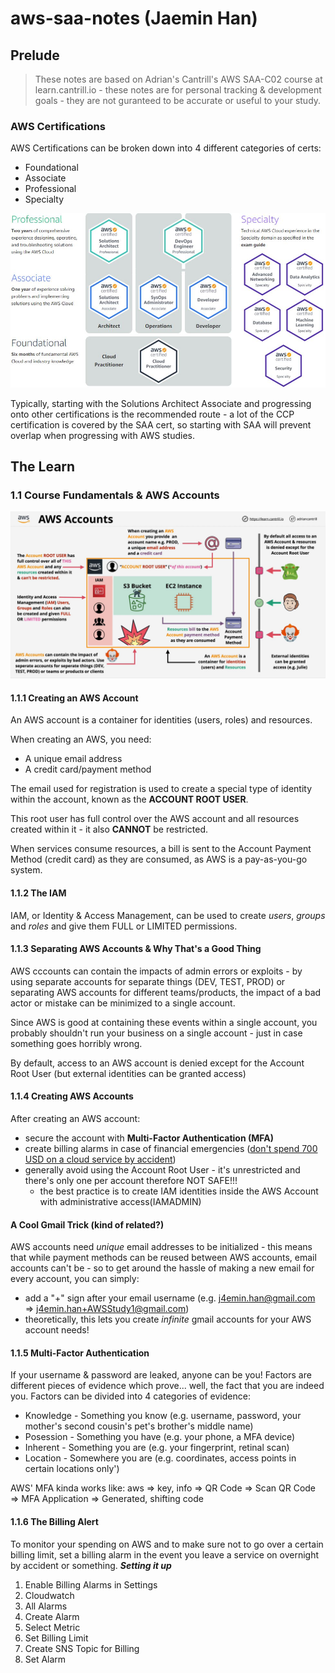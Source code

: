 # aws-saa-notes (Jaemin Han)
## Prelude
>These notes are based on Adrian's Cantrill's AWS SAA-C02 course at learn.cantrill.io - these notes are for personal tracking & development goals - they are not guranteed to be accurate or useful to your study.
### AWS Certifications
AWS Certifications can be broken down into 4 different categories of certs:
- Foundational
- Associate
- Professional
- Specialty

![certs](https://github.com/xPuffball/AWS-SAA-NOTES/blob/main/00-Prelude/VA-prelude.JPG)

Typically, starting with the Solutions Architect Associate and progressing onto other certifications is the recommended route - a lot of the CCP certification is covered by the SAA cert, so starting with SAA will prevent overlap when progressing with AWS studies.

## The Learn
### 1.1 Course Fundamentals & AWS Accounts
![accounts](https://github.com/xPuffball/AWS-SAA-NOTES/blob/main/01-Course-Fundamentals-and-AWS-Accounts/01-visual-aids/VA-aws-accounts.JPG)
#### 1.1.1 Creating an AWS Account
An AWS account is a container for identities (users, roles) and resources.

When creating an AWS, you need:
- A unique email address
- A credit card/payment method

The email used for registration is used to create a special type of identity within the account, known as the **ACCOUNT ROOT USER**.

This root user has full control over the AWS account and all resources created within it - it also **CANNOT** be restricted. 

When services consume resources, a bill is sent to the Account Payment Method (credit card) as they are consumed, as AWS is a pay-as-you-go system.

#### 1.1.2 The IAM
IAM, or Identity & Access Management, can be used to create *users*, *groups* and *roles* and give them FULL or LIMITED permissions. 

#### 1.1.3 Separating AWS Accounts & Why That's a Good Thing
AWS cccounts can contain the impacts of admin errors or exploits - by using separate accounts for separate things (DEV, TEST, PROD) or separating AWS accounts for different teams/products, the impact of a bad actor or mistake can be minimized to a single account. 

Since AWS is good at containing these events within a single account, you probably shouldn't run your business on a single account - just in case something goes horribly wrong. 

By default, access to an AWS account is denied except for the Account Root User (but external identities can be granted access)

#### 1.1.4 Creating AWS Accounts
After creating an AWS account: 
- secure the account with **Multi-Factor Authentication (MFA)**
- create billing alarms in case of financial emergencies ([don't spend 700 USD on a cloud service by accident](https://nwong.xyz/))
- generally avoid using the Account Root User - it's unrestricted and there's only one per account therefore NOT SAFE!!!
    - the best practice is to create IAM identities inside the AWS Account with administrative access(IAMADMIN)

#### A Cool Gmail Trick (kind of related?)
AWS accounts need *unique* email addresses to be initialized - this means that while payment methods can be reused between AWS accounts, email accounts can't be - so to get around the hassle of making a new email for every account, you can simply:
- add a "+" sign after your email username (e.g. j4emin.han@gmail.com => j4emin.han+AWSStudy1@gmail.com)
- theoretically, this lets you create *infinite* gmail accounts for your AWS account needs!

#### 1.1.5 Multi-Factor Authentication
If your username & password are leaked, anyone can be you!
Factors are different pieces of evidence which prove... well, the fact that you are indeed you. Factors can be divided into 4 categories of evidence:
- Knowledge - Something you know (e.g. username, password, your mother's second cousin's pet's brother's middle name)
- Posession - Something you have (e.g. your phone, a MFA device)
- Inherent - Something you are (e.g. your fingerprint, retinal scan)
- Location - Somewhere you are (e.g. coordinates, access points in certain locations only')

AWS' MFA kinda works like:
aws => key, info => QR Code => Scan QR Code => MFA Application => Generated, shifting code

#### 1.1.6 The Billing Alert
To monitor your spending on AWS and to make sure not to go over a certain billing limit, set a billing alarm in the event you leave a service on overnight by accident or something. 
***Setting it up***
1. Enable Billing Alarms in Settings
2. Cloudwatch
3. All Alarms
4. Create Alarm
5. Select Metric
6. Set Billing Limit
7. Create SNS Topic for Billing
8. Set Alarm
